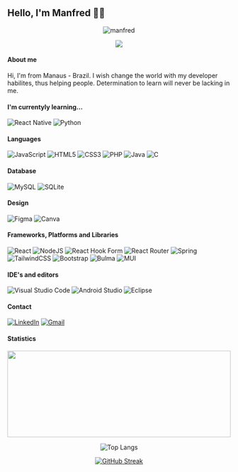 ## Hello, I'm Manfred 🐱‍💻

<div align='center'>

<img src="https://komarev.com/ghpvc/?username=manfred-pc&label=Vizualizações%20no%20perfil&color=0e75b6&style=flat" alt="manfred" />  
</div>

<p align="center"><img align="center" src="https://profile-counter.glitch.me/{Manfred-pc}/count.svg" /></p> 

#### About me

<p>Hi, I'm from Manaus - Brazil.  I wish change the world with my developer habilites, thus helping people.  Determination to learn will never be lacking in me.</p>

#### I'm currentyly learning...

![React Native](https://img.shields.io/badge/react_native-%2320232a.svg?style=for-the-badge&logo=react&logoColor=%2361DAFB)
![Python](https://img.shields.io/badge/python-3670A0?style=for-the-badge&logo=python&logoColor=ffdd54)

#### Languages

![JavaScript](https://img.shields.io/badge/javascript-%23323330.svg?style=for-the-badge&logo=javascript&logoColor=%23F7DF1E)
![HTML5](https://img.shields.io/badge/html5-%23E34F26.svg?style=for-the-badge&logo=html5&logoColor=white)
![CSS3](https://img.shields.io/badge/css3-%231572B6.svg?style=for-the-badge&logo=css3&logoColor=white)
![PHP](https://img.shields.io/badge/php-%23777BB4.svg?style=for-the-badge&logo=php&logoColor=white)
![Java](https://img.shields.io/badge/Java-ED8B00?style=for-the-badge&logo=java&logoColor=white)
![C](https://img.shields.io/badge/c-%2300599C.svg?style=for-the-badge&logo=c&logoColor=white)

#### Database

![MySQL](https://img.shields.io/badge/mysql-%2300f.svg?style=for-the-badge&logo=mysql&logoColor=white)
![SQLite](https://img.shields.io/badge/sqlite-%2307405e.svg?style=for-the-badge&logo=sqlite&logoColor=white)

#### Design

![Figma](https://img.shields.io/badge/figma-%23F24E1E.svg?style=for-the-badge&logo=figma&logoColor=white)
![Canva](https://img.shields.io/badge/Canva-%2300C4CC.svg?style=for-the-badge&logo=Canva&logoColor=white)

#### Frameworks, Platforms and Libraries

![React](https://img.shields.io/badge/react-%2320232a.svg?style=for-the-badge&logo=react&logoColor=%2361DAFB)
![NodeJS](https://img.shields.io/badge/node.js-6DA55F?style=for-the-badge&logo=node.js&logoColor=white)
![React Hook Form](https://img.shields.io/badge/React%20Hook%20Form-%23EC5990.svg?style=for-the-badge&logo=reacthookform&logoColor=white)
![React Router](https://img.shields.io/badge/React_Router-CA4245?style=for-the-badge&logo=react-router&logoColor=white)
![Spring](https://img.shields.io/badge/spring-%236DB33F.svg?style=for-the-badge&logo=spring&logoColor=white)
![TailwindCSS](https://img.shields.io/badge/tailwindcss-%2338B2AC.svg?style=for-the-badge&logo=tailwind-css&logoColor=white)
![Bootstrap](https://img.shields.io/badge/bootstrap-%238511FA.svg?style=for-the-badge&logo=bootstrap&logoColor=white)
![Bulma](https://img.shields.io/badge/bulma-00D0B1?style=for-the-badge&logo=bulma&logoColor=white)
![MUI](https://img.shields.io/badge/MUI-%230081CB.svg?style=for-the-badge&logo=mui&logoColor=white)

#### IDE's and editors
![Visual Studio Code](https://img.shields.io/badge/Visual%20Studio%20Code-0078d7.svg?style=for-the-badge&logo=visual-studio-code&logoColor=white)
![Android Studio](https://img.shields.io/badge/Android%20Studio-3DDC84.svg?style=for-the-badge&logo=android-studio&logoColor=white)
![Eclipse](https://img.shields.io/badge/Eclipse-FE7A16.svg?style=for-the-badge&logo=Eclipse&logoColor=white)

#### Contact
<a href ="https://www.linkedin.com/in/manfred-lima-veiga-33a123261?utm_source=share&utm_campaign=share_via&utm_content=profile&utm_medium=android_app">![LinkedIn](https://img.shields.io/badge/linkedin-%230077B5.svg?style=for-the-badge&logo=linkedin&logoColor=white)</a>
<a href ="mailto:alunomanfredveiga@gmail.com">
![Gmail](https://img.shields.io/badge/Gmail-D14836?style=for-the-badge&logo=gmail&logoColor=white)</a>

#### Statistics

<div align="center">

<img width='100%' height='195px'  src= "https://github-readme-stats.vercel.app/api?username=manfred-pc&theme=catppuccin_latte">

![Top Langs](https://github-readme-stats.vercel.app/api/top-langs/?username=manfred-pc&layout=donut&size_weight=0.5&count_weight=0.5&theme=catppuccin_latte)

[![GitHub Streak](https://streak-stats.demolab.com?user=Manfred-pc&theme=catppuccin-latte)](https://git.io/streak-stats)

</div>
<!--
**Manfred-pc/Manfred-pc** is a ✨ _special_ ✨ repository because its `README.md` (this file) appears on your GitHub profile.

Here are some ideas to get you started:

- 🔭 I’m currently working on ...
- 🌱 I’m currently learning ...
- 👯 I’m looking to collaborate on ...
- 🤔 I’m looking for help with ...
- 💬 Ask me about ...
- 📫 How to reach me: ...
- 😄 Pronouns: ...
- ⚡ Fun fact: ...
-->
